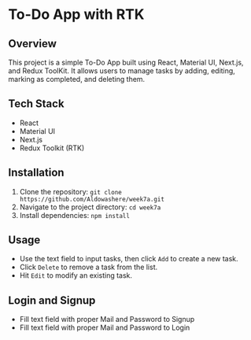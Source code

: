 # To-Do App with RTK #

## Overview
This project is a simple To-Do App built using React, Material UI, Next.js, and Redux ToolKit. 
It allows users to manage tasks by adding, editing, marking as completed, and deleting them.

## Tech Stack
- React
- Material UI
- Next.js
- Redux Toolkit (RTK)

## Installation
1. Clone the repository: `git clone https://github.com/Aldowashere/week7a.git`
2. Navigate to the project directory: `cd week7a`
3. Install dependencies: `npm install`

## Usage
- Use the text field to input tasks, then click `Add` to create a new task.
- Click `Delete` to remove a task from the list.
- Hit `Edit` to modify an existing task.

## Login and Signup
- Fill text field with proper Mail and Password to Signup
- Fill  text field with proper Mail and Password to Login

